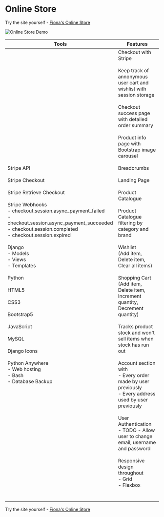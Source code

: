 # Online Store

Try the site yourself - [Fiona's Online Store](https://quinnf.pythonanywhere.com/)

![Online Store Demo](online-store-demo.gif)

| Tools | Features |
| --- | --- | 
| Stripe API <br><br>  Stripe Checkout <br><br>  Stripe Retrieve Checkout <br><br>  Stripe Webhooks<br> - checkout.session.async_payment_failed<br> - checkout.session.async_payment_succeeded<br>- checkout.session.completed<br>- checkout.session.expired<br><br>Django <br>- Models<br> - Views <br>- Templates<br><br> Python <br><br>  HTML5 <br><br>  CSS3 <br><br>  Bootstrap5 <br><br>  JavaScript <br><br>  MySQL <br><br>  Django Icons <br><br>  Python Anywhere <br>  - Web hosting <br> - Bash <br> - Database Backup | Checkout with Stripe<br><br>Keep track of annonymous user cart and wishlist with session storage<br><br>Checkout success page with detailed order summary<br><br>Product info page with Bootstrap image carousel<br><br>Breadcrumbs<br><br>Landing Page<br><br>Product Catalogue<br><br>Product Catalogue filtering by category and brand<br><br>Wishlist<br>(Add item, Delete item, Clear all items)<br><br>Shopping Cart <br>(Add item, Delete item, Increment quantity, Decrement quantity)<br><br>Tracks product stock and won't sell items when stock has run out<br><br>Account section with <br> - Every order made by user previously<br> - Every address used by user previously <br><br> User Authentication<br> - TODO - Allow user to change email, username and password<br><br>Responsive design throughout<br> - Grid<br> - Flexbox<br><br><br>| 

Try the site yourself - [Fiona's Online Store](https://quinnf.pythonanywhere.com/)












 
  

